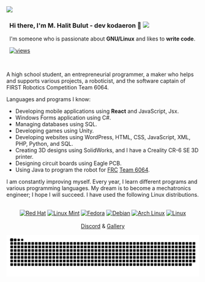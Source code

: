 <img align="left" src="https://github.com/kodaeron/kodaeron/blob/main/kodaeron_small_gif.gif">
<br>


###   &nbsp;  Hi there, I'm M. Halit Bulut - dev kodaeron :wave:   <img src="https://user-images.githubusercontent.com/5679180/79618120-0daffb80-80be-11ea-819e-d2b0fa904d07.gif" width="27px">

&nbsp;   I'm someone who is passionate about **GNU/Linux** and likes to **write code**.

&nbsp; [![views](https://komarev.com/ghpvc/?username=kodaeron&style=flat&color=313131&label=views)](https://github.com/kodaeron)

<br>

A high school student, an entrepreneurial programmer, a maker who helps and supports various projects, a roboticist, and the software captain of FIRST Robotics Competition Team 6064.

Languages ​​and programs I know:

- Developing mobile applications using **React** and JavaScript, Jsx.
- Windows Forms application using C#.
- Managing databases using SQL.
- Developing games using Unity.
- Developing websites using WordPress, HTML, CSS, JavaScript, XML, PHP, Python, and SQL.
- Creating 3D designs using SolidWorks, and I have a Creality CR-6 SE 3D printer.
- Designing circuit boards using Eagle PCB.
- Using Java to program the robot for [FRC](https://www.firstinspires.org/about) [Team 6064](https://team6064.org.tr/).

I am constantly improving myself. Every year, I learn different programs and various programming languages. My dream is to become a mechatronics engineer; I hope I will succeed. I have used the following Linux distributions.

<p align="center">
  <br>
            <a href="https://www.redhat.com"><img alt="Red Hat" src="https://img.shields.io/badge/Red%20Hat-B8001F?style=flat&logo=redhat&logoColor=white"></img></a>
        <a href="https://linuxmint.com"><img alt="Linux Mint" src="https://img.shields.io/badge/Linux%20Mint-92B662?style=flat&logo=linuxmint&logoColor=white"></img></a>
    <a href="https://getfedora.org"><img alt="Fedora" src="https://img.shields.io/badge/Fedora-294172?style=flat&logo=fedora&logoColor=white"></img></a>
<a href="https://debian.org"><img alt="Debian" src="https://img.shields.io/badge/Debian-d70a53?style=flat&logo=debian&logoColor=white"></img></a>
    <a href="https://archlinux.org"><img alt="Arch Linux" src="https://img.shields.io/badge/Arch_Linux-1793D1?style=flat&logo=arch-linux&logoColor=white"></img></a>
    <a href="https://kernel.org"><img alt="Linux" src="https://img.shields.io/badge/Linux-FCC624?style=flat&logo=linux&logoColor=black"></img></a>
    <br><br> <a href="https://discordapp.com/users/669548362512465944">Discord</a>
    & <a href="https://vsco.co/halitmb/gallery">Gallery</a>
  </samp>
</p>

![Snake animation Contribution Graph](https://raw.githubusercontent.com/platane/snk/output/github-contribution-grid-snake-dark.svg)
